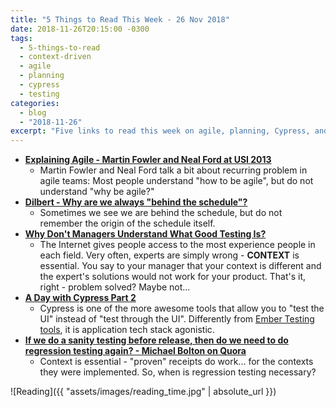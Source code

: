 ```yaml
---
title: "5 Things to Read This Week - 26 Nov 2018"
date: 2018-11-26T20:15:00 -0300
tags:
  - 5-things-to-read
  - context-driven
  - agile
  - planning
  - cypress
  - testing
categories:
  - blog
  - "2018-11-26"
excerpt: "Five links to read this week on agile, planning, Cypress, and context-driven testing"
---
```


- **[Explaining Agile - Martin Fowler and Neal Ford at USI 2013](https://www.youtube.com/watch?v=GE6lbPLEAzc)**
  - Martin Fowler and Neal Ford talk a bit about recurring problem in agile teams: Most people understand "how to be agile", but do not understand "why be agile?"
- **[Dilbert - Why are we always "behind the schedule"?](https://dilbert.com/strip/2018-11-18)**
  - Sometimes we see we are behind the schedule, but do not remember the origin of the schedule itself.
- **[Why Don't Managers Understand What Good Testing Is?](http://rhythmoftesting.blogspot.com/2018/11/why-dont-managers-understand-what-good.html)**
  - The Internet gives people access to the most experience people in each field. Very often, experts are simply wrong - **CONTEXT** is essential. You say to your manager that your context is different and the expert's solutions would not work for your product. That's it, right - problem solved? Maybe not...
- **[A Day with Cypress Part 2](https://dragonsforelevenses.com/2018/11/13/a-day-with-cypress-part-2/)**
  - Cypress is one of the more awesome tools that allow you to "test the UI" instead of "test through the UI". Differently from [Ember Testing tools](http://thatsabug.com/2018/08/08/testing_ember_application_first_steps.html), it is application tech stack agonistic.
- **[If we do a sanity testing before release, then do we need to do regression testing again? - Michael Bolton on Quora](https://www.quora.com/If-we-do-a-sanity-testing-before-release-then-do-we-need-to-do-regression-testing-again)**
  - Context is essential - "proven" receipts do work... for the contexts they were implemented. So, when is regression testing necessary?

![Reading]({{ "assets/images/reading_time.jpg" | absolute_url }})
